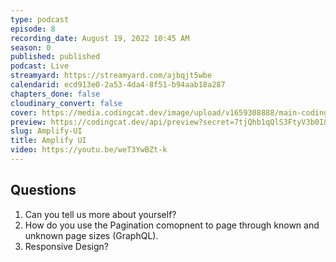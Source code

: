 ```yaml
---
type: podcast
episode: 8
recording_date: August 19, 2022 10:45 AM
season: 0
published: published
podcast: Live
streamyard: https://streamyard.com/ajbqjt5wbe
calendarid: ecd913e0-2a53-4da4-8f51-b94aab18a287
chapters_done: false
cloudinary_convert: false
cover: https://media.codingcat.dev/image/upload/v1659308888/main-codingcatdev-photo/Amplify-UI.jpg
preview: https://codingcat.dev/api/preview?secret=7tjQhb1qQlS3FtyV3b0I&selectionType=podcast&selectionSlug=Amplify-UI&_id=fbe488bf6b204daea1e634eb1768b1b9
slug: Amplify-UI
title: Amplify UI
video: https://youtu.be/weT3YwBZt-k
---
```


## Questions

1. Can you tell us more about yourself?
2. How do you use the Pagination comopnent to page through known and unknown page sizes (GraphQL).
3. Responsive Design?
